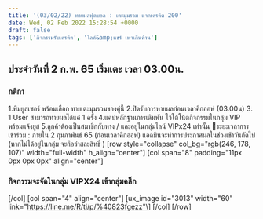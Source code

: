 ```yaml
---
title: '(03/02/22) ทายผลฟุตบอล : เตะมุมรวม แจกเครดิต 200'
date: Wed, 02 Feb 2022 15:28:54 +0000
draft: false
tags: ['กิจกรรมรับเครดิต', 'ไลค์&amp;แชร์ เพจเกินต้าน']
---
```


**ประจำวันที่ 2 ก.พ. 65** **เริ่มเตะ เวลา 03.00น.**
---------------------------------------------------

### **กติกา**

1.พิมยูสเซอร์ พร้อมเลือก ทายเตะมุมรวมของคู่นี้ 2.ปิดรับการทายผลก่อนเวลาคิกออฟ (03.00น) 3. 1 User สามารถทายผลได้แค่ 1 ครั้ง 4.แคปหลักฐานการเดิมพัน ไว้ใต้โน้ตกิจกรรมในกลุ่ม VIP พร้อมแจ้งยูส 5.ลูกค้าต้องเป็นสมาชิกกับทาง / และอยู่ในกลุ่มไลน์ VIPx24 เท่านั้น 📍ระยะเวลาการเข้าร่วม : ภายใน 2 กุมภาพันธ์ 65 (ก่อนเวลาคิกออฟ) แอดมินจะทำการประกาศผลในช่วงเช้าวันถัดไป (หากไม่ได้อยู่ในกลุ่ม จะถือว่าสละสิทธิ์ ) \[row style="collapse" col\_bg="rgb(246, 178, 107)" width="full-width" h\_align="center"\] \[col span="8" padding="11px 0px 0px 0px" align="center"\]

### กิจกรรมจะจัดในกลุ่ม VIPX24 เข้ากลุ่มคลิ๊ก

\[/col\] \[col span="4" align="center"\] \[ux\_image id="3013" width="60" link="https://line.me/R/ti/p/%40823fgezz"\] \[/col\] \[/row\]
